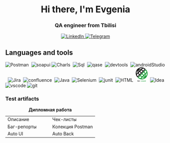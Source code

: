<div id="header", align = "center">
 <h1> Hi there, I'm Evgenia </h1>
 <h3> QA engineer from Tbilisi </h3>
</div>

<div id = "socials" align = "center">
<a href="https://www.linkedin.com/in/evgenia-kirzhoy-b1238726a">
  <img src = "https://img.shields.io/badge/LinkedIn-blue?style=for-the-badge&logo=LinkedIn&logoColor=white" alt = "LinkedIn">
</a>
<a href="https://t.me/evakirzh"> 
  <img src = "https://img.shields.io/badge/Telegram-blue?style=for-the-badge&logo=Telegram&logoColor=white" alt = "Telegram">
</a>
</div>

<h2>Languages and tools</h2>

<div>
 <img src="https://cdn.jsdelivr.net/gh/devicons/devicon@latest/icons/postman/postman-original.svg"  alt = "Postman" title = "Postman" width = "40", heigh="40"/>&nbsp;
 <img src="https://encrypted-tbn0.gstatic.com/images?q=tbn:ANd9GcTDLj-17hLuPse4K5lo4VLNFRn89rjLSB-KKIZMdNjB0Q&s" title="soapui" alt="soapui" width="40" height="40"/>
 <img src="https://cdn.icon-icons.com/icons2/3053/PNG/512/charles_proxy_macos_bigsur_icon_190302.png" alt = "Charls" title = "Charls" width = "40", heigh="40"/>&nbsp; 
 <img src="https://cdn.jsdelivr.net/gh/devicons/devicon@latest/icons/mysql/mysql-original-wordmark.svg" alt = "Sql" title = "Sql" width = "50", heigh="50"/>&nbsp;
 <img src="https://luna1.co/eb0187.png" title="qase" alt="qase" width="40" height="40"/>&nbsp;
<img src="https://d33wubrfki0l68.cloudfront.net/38b5c953a4667366685d55db55d057c86db1fc54/a0fdc/static/acae6b24d940347661ca901ea07f47c1/chrome-dev-logo-icon.png" title="devtools" alt="devtools" width="40" height="40"/>&nbsp;
 <img src="https://cdn.jsdelivr.net/gh/devicons/devicon@latest/icons/androidstudio/androidstudio-original.svg" alt = "androidStudio" title = "androidStudio" width = "40", heigh="40"/>&nbsp;
  <img src="https://cdn.jsdelivr.net/gh/devicons/devicon@latest/icons/jira/jira-original-wordmark.svg" alt = "Jira" title = "Jira" width = "40", heigh="40"/>&nbsp;  
 <img src="https://cdn.jsdelivr.net/gh/devicons/devicon@latest/icons/confluence/confluence-original-wordmark.svg" alt = "confluence" title = "confluence" width = "40", heigh="40"/>&nbsp;
  <img src="https://cdn.jsdelivr.net/gh/devicons/devicon@latest/icons/java/java-original-wordmark.svg" alt = "Java" title = "Java" width = "40", heigh="40"/>&nbsp; 
  <img src="https://cdn.jsdelivr.net/gh/devicons/devicon@latest/icons/selenium/selenium-original.svg" alt = "Selenium" title = "Selenium" width = "40", heigh="40"/>&nbsp; 
 <img src="https://cdn.jsdelivr.net/gh/devicons/devicon@latest/icons/junit/junit-original.svg" alt = "junit" title = "junit" width = "40", heigh="40"/>&nbsp; 
 <img src="https://cdn.jsdelivr.net/gh/devicons/devicon@latest/icons/html5/html5-plain-wordmark.svg" alt = "HTML" title = "HTML" width = "40", heigh="40"/>&nbsp;
  <img src="https://github.com/kirzhoy/pics/blob/main/Rest%20Assured.png" alt = "RestAssured" title = "RestAssured" width = "37", heigh="37"/>&nbsp;
 <img src="https://cdn.jsdelivr.net/gh/devicons/devicon@latest/icons/intellij/intellij-original.svg" alt = "Idea" title = "Idea" width = "40", heigh="40"/>&nbsp; 
 <img src="https://cdn.jsdelivr.net/gh/devicons/devicon/icons/vscode/vscode-original.svg" title="vscode" alt="vscode" width="40" height="40"/>
 <img src="https://cdn.jsdelivr.net/gh/devicons/devicon/icons/git/git-original.svg" title="git" alt="git" width="40" height="40"/>&nbsp; 
 </div>

### Test artifacts 

<table  style="border-collapse: collapse; width: 100;">
  <caption style="font-weight: bold;">Дипломная работа</caption>   
 <tr>
    <td valign="top" width="50%">Описание</td>
    <td valign="top" width="50%">Чек-листы</td>
  </tr>
  <tr>
    <td valign="top" width="50%">Баг-репорты</td>
    <td valign="top" width="50%">Колекция Postman</td>
  </tr>
     <tr>
    <td valign="top" width="50%">Auto UI</td>
    <td valign="top" width="50%">Auto Back</td>
  </tr>
</table>


<!-- ### Other links 
![Codewars](https://www.codewars.com/users/Kirzh/badges/small) -->
         
          
          






<!--
**kirzhoy/kirzhoy** is a ✨ _special_ ✨ repository because its `README.md` (this file) appears on your GitHub profile.

Here are some ideas to get you started:

- 🔭 I’m currently working on ...
- 🌱 I’m currently learning ...
- 👯 I’m looking to collaborate on ...
- 🤔 I’m looking for help with ...
- 💬 Ask me about ...
- 📫 How to reach me: ...
- 😄 Pronouns: ...
- ⚡ Fun fact: ...
-->
